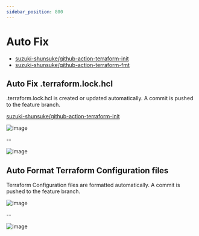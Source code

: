 ```yaml
---
sidebar_position: 800
---
```


# Auto Fix

* [suzuki-shunsuke/github-action-terraform-init](https://github.com/suzuki-shunsuke/github-action-terraform-init)
* [suzuki-shunsuke/github-action-terraform-fmt](https://github.com/suzuki-shunsuke/github-action-terraform-fmt)

## Auto Fix .terraform.lock.hcl

.terraform.lock.hcl is created or updated automatically.
A commit is pushed to the feature branch.

[suzuki-shunsuke/github-action-terraform-init](https://github.com/suzuki-shunsuke/github-action-terraform-init)

![image](https://user-images.githubusercontent.com/13323303/155866735-85f964d8-7bb7-411c-9b20-5f7abcea3e1a.png)

--

![image](https://user-images.githubusercontent.com/13323303/155866753-32012a3b-02fe-4f58-935e-178283ae2c77.png)

## Auto Format Terraform Configuration files

Terraform Configuration files are formatted automatically.
A commit is pushed to the feature branch.

![image](https://user-images.githubusercontent.com/13323303/155866979-52dd2e6f-9885-4af1-bac0-abd1280fdea5.png)

--

![image](https://user-images.githubusercontent.com/13323303/155866989-8cbcd50e-4764-4f47-a50f-102d04a04f89.png)
